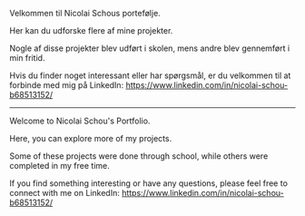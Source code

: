 Velkommen til Nicolai Schous portefølje.

Her kan du udforske flere af mine projekter.

Nogle af disse projekter blev udført i skolen, mens andre blev gennemført i min fritid.

Hvis du finder noget interessant eller har spørgsmål, er du velkommen til at forbinde med mig på LinkedIn: https://www.linkedin.com/in/nicolai-schou-b68513152/

-------------------------------------------------------------------------------------------------------------------------------------------

Welcome to Nicolai Schou's Portfolio.

Here, you can explore more of my projects.

Some of these projects were done through school, while others were completed in my free time.

If you find something interesting or have any questions, please feel free to connect with me on LinkedIn: https://www.linkedin.com/in/nicolai-schou-b68513152/
